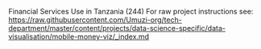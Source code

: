 Financial Services Use in Tanzania (244)
For raw project instructions see: https://raw.githubusercontent.com/Umuzi-org/tech-department/master/content/projects/data-science-specific/data-visualisation/mobile-money-viz/_index.md
